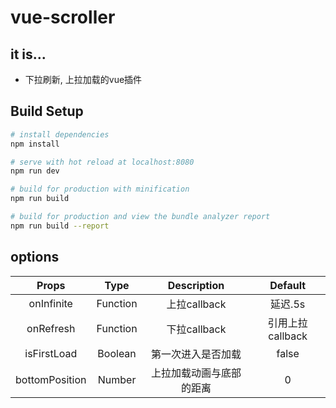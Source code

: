 # vue-scroller

## it is...
- 下拉刷新, 上拉加载的vue插件

## Build Setup

``` bash
# install dependencies
npm install

# serve with hot reload at localhost:8080
npm run dev

# build for production with minification
npm run build

# build for production and view the bundle analyzer report
npm run build --report
```

## options

Props|Type|Description | Default
:-:  |:-: |:-: | :-:
onInfinite| Function | 上拉callback | 延迟.5s
onRefresh | Function | 下拉callback | 引用上拉callback
isFirstLoad| Boolean | 第一次进入是否加载 | false
bottomPosition | Number | 上拉加载动画与底部的距离 | 0